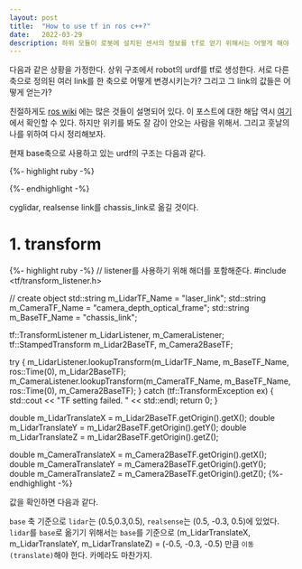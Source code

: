 ```yaml
---
layout: post
title:  "How to use tf in ros c++?"
date:   2022-03-29
description: 하위 모듈이 로봇에 설치된 센서의 정보를 tf로 얻기 위해서는 어떻게 해야 하는가?
---
```


<p class="intro">다음과 같은 상황을 가정한다. 상위 구조에서 robot의 urdf를 tf로 생성한다. 서로 다른 축으로 정의된 여러 link를 한 축으로 어떻게 변경시키는가? 그리고 그 link의 값들은 어떻게 얻는가?</p>

친절하게도 [ros wiki](https://wiki.ros.org/) 에는 많은 것들이 설명되어 있다. 이 포스트에 대한 해답 역시 [여기](http://wiki.ros.org/tf/Tutorials/Writing%20a%20tf%20listener%20%28C%2B%2B%29) 에서 확인할 수 있다. 하지만 위키를 봐도 잘 감이 안오는 사람을 위해서. 그리고 훗날의 나를 위하여 다시 정리해보자.

현재 base축으로 사용하고 있는 urdf의 구조는 다음과 같다.

{%- highlight ruby -%}
<?xml version="1.0" ?>
<!-- =================================================================================== -->
<!-- |    This document was autogenerated by xacro from robot.urdf.xacro               | -->
<!-- |    EDITING THIS FILE BY HAND IS NOT RECOMMENDED                                 | -->
<!-- =================================================================================== -->
<robot name="Test" xmlns:xacro="http://ros.org/wiki/xacro">

  <link name="base_link"/>
  <joint name="base_joint" type="fixed">
    <origin rpy="0 0 0" xyz="0 0 0"/>
    <parent link="base_link"/>
    <child link="chassis_link"/>
  </joint>

  <link name="chassis_link">
  </link>

  <!--cyglidar-->
  <link name="laser_link"/>
  <joint name="laser_link_joint" type="fixed">
    <origin rpy="0 0 0" xyz="0.5 0.3 0.5"/>
    <parent link="chassis_link"/>
    <child link="laser_link"/>
  </joint>

  <!--realsense-->
  <link name="camera_depth_optical_frame"/>
  <joint name="camera_depth_optical_frame_joint" type="fixed">
    <origin rpy="0 0 0" xyz="0.5 -0.3 0.5"/>
    <parent link="chassis_link"/>
    <child link="camera_depth_optical_frame"/>
  </joint>

</robot>
{%- endhighlight -%}

cyglidar, realsense link를 chassis_link로 옮길 것이다.

# 1. transform 
{%- highlight ruby -%}
// listener를 사용하기 위해 해더를 포함해준다.
#include <tf/transform_listener.h>

// create object
std::string m_LidarTF_Name = "laser_link";
std::string m_CameraTF_Name = "camera_depth_optical_frame";
std::string m_BaseTF_Name = "chassis_link";

tf::TransformListener m_LidarListener, m_CameraListener;
tf::StampedTransform m_Lidar2BaseTF, m_Camera2BaseTF;

try {
    m_LidarListener.lookupTransform(m_LidarTF_Name, m_BaseTF_Name, ros::Time(0),
                                    m_Lidar2BaseTF);
    m_CameraListener.lookupTransform(m_CameraTF_Name, m_BaseTF_Name, ros::Time(0),
                                      m_Camera2BaseTF);
}
catch (tf::TransformException ex) {
    std::cout << "TF setting failed. " << std::endl;
    return 0;
}

double m_LidarTranslateX = m_Lidar2BaseTF.getOrigin().getX();
double m_LidarTranslateY = m_Lidar2BaseTF.getOrigin().getY();
double m_LidarTranslateZ = m_Lidar2BaseTF.getOrigin().getZ();

double m_CameraTranslateX = m_Camera2BaseTF.getOrigin().getX();
double m_CameraTranslateY = m_Camera2BaseTF.getOrigin().getY();
double m_CameraTranslateZ = m_Camera2BaseTF.getOrigin().getZ();
{%- endhighlight -%}

값을 확인하면 다음과 같다.
<img src="/assets/img/ros/ros-tf1.png" alt=""/> 

`base` 축 기준으로 `lidar`는 (0.5,0.3,0.5), `realsense`는 (0.5, -0.3, 0.5)에 있었다.
`lidar`를 `base`로 옮기기 위해서는 `base`를 기준으로 (m_LidarTranslateX, m_LidarTranslateY, m_LidarTranslateZ) = (-0.5, -0.3, -0.5) 만큼 `이동(translate)`해야 한다. 카메라도 마찬가지.